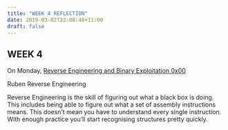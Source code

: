 ```yaml
---
title: "WEEK 4 REFLECTION"
date: 2019-03-02T22:08:48+11:00
draft: false
---
```


## WEEK 4
On Monday, 
[Reverse Engineering and Binary Exploitation 0x00](http://uts-cs.securitygrounds.org/reverse-engineering/0x00/index.html)

Ruben
Reverse Engineering

Reverse Engineering is the skill of figuring out what a black box is doing. This includes being able to figure out what a set of assembly instructions means. This doesn’t mean you have to understand every single instruction. With enough practice you’ll start recognising structures pretty quickly.

